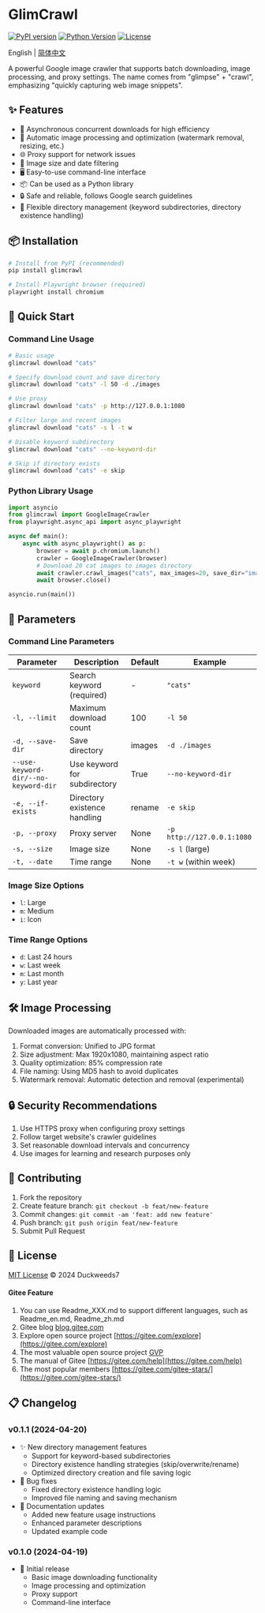# GlimCrawl

[![PyPI version](https://img.shields.io/pypi/v/glimcrawl.svg)](https://pypi.org/project/glimcrawl/)
[![Python Version](https://img.shields.io/pypi/pyversions/glimcrawl.svg)](https://pypi.org/project/glimcrawl/)
[![License](https://img.shields.io/pypi/l/glimcrawl.svg)](https://gitee.com/duckweeds7/glimcrawl/blob/master/LICENSE)

English | [简体中文](README.md)

A powerful Google image crawler that supports batch downloading, image processing, and proxy settings. The name comes from "glimpse" + "crawl", emphasizing "quickly capturing web image snippets".

## ✨ Features

- 🚀 Asynchronous concurrent downloads for high efficiency
- 🎨 Automatic image processing and optimization (watermark removal, resizing, etc.)
- 🌐 Proxy support for network issues
- 📏 Image size and date filtering
- 🖥️ Easy-to-use command-line interface
- 📦 Can be used as a Python library
- 🔒 Safe and reliable, follows Google search guidelines
- 📁 Flexible directory management (keyword subdirectories, directory existence handling)

## 📦 Installation

```bash
# Install from PyPI (recommended)
pip install glimcrawl

# Install Playwright browser (required)
playwright install chromium
```

## 🚀 Quick Start

### Command Line Usage

```bash
# Basic usage
glimcrawl download "cats"

# Specify download count and save directory
glimcrawl download "cats" -l 50 -d ./images

# Use proxy
glimcrawl download "cats" -p http://127.0.0.1:1080

# Filter large and recent images
glimcrawl download "cats" -s l -t w

# Disable keyword subdirectory
glimcrawl download "cats" --no-keyword-dir

# Skip if directory exists
glimcrawl download "cats" -e skip
```

### Python Library Usage

```python
import asyncio
from glimcrawl import GoogleImageCrawler
from playwright.async_api import async_playwright

async def main():
    async with async_playwright() as p:
        browser = await p.chromium.launch()
        crawler = GoogleImageCrawler(browser)
        # Download 20 cat images to images directory
        await crawler.crawl_images("cats", max_images=20, save_dir="images")
        await browser.close()

asyncio.run(main())
```

## 📝 Parameters

### Command Line Parameters

| Parameter | Description | Default | Example |
|-----------|-------------|---------|---------|
| `keyword` | Search keyword (required) | - | `"cats"` |
| `-l, --limit` | Maximum download count | 100 | `-l 50` |
| `-d, --save-dir` | Save directory | images | `-d ./images` |
| `--use-keyword-dir/--no-keyword-dir` | Use keyword for subdirectory | True | `--no-keyword-dir` |
| `-e, --if-exists` | Directory existence handling | rename | `-e skip` |
| `-p, --proxy` | Proxy server | None | `-p http://127.0.0.1:1080` |
| `-s, --size` | Image size | None | `-s l` (large) |
| `-t, --date` | Time range | None | `-t w` (within week) |

### Image Size Options

- `l`: Large
- `m`: Medium
- `i`: Icon

### Time Range Options

- `d`: Last 24 hours
- `w`: Last week
- `m`: Last month
- `y`: Last year

## 🛠️ Image Processing

Downloaded images are automatically processed with:

1. Format conversion: Unified to JPG format
2. Size adjustment: Max 1920x1080, maintaining aspect ratio
3. Quality optimization: 85% compression rate
4. File naming: Using MD5 hash to avoid duplicates
5. Watermark removal: Automatic detection and removal (experimental)

## 🔒 Security Recommendations

1. Use HTTPS proxy when configuring proxy settings
2. Follow target website's crawler guidelines
3. Set reasonable download intervals and concurrency
4. Use images for learning and research purposes only

## 🤝 Contributing

1. Fork the repository
2. Create feature branch: `git checkout -b feat/new-feature`
3. Commit changes: `git commit -am 'feat: add new feature'`
4. Push branch: `git push origin feat/new-feature`
5. Submit Pull Request

## 📄 License

[MIT License](LICENSE) © 2024 Duckweeds7

#### Gitee Feature

1.  You can use Readme\_XXX.md to support different languages, such as Readme\_en.md, Readme\_zh.md
2.  Gitee blog [blog.gitee.com](https://blog.gitee.com)
3.  Explore open source project [https://gitee.com/explore](https://gitee.com/explore)
4.  The most valuable open source project [GVP](https://gitee.com/gvp)
5.  The manual of Gitee [https://gitee.com/help](https://gitee.com/help)
6.  The most popular members  [https://gitee.com/gitee-stars/](https://gitee.com/gitee-stars/)

## 📋 Changelog

### v0.1.1 (2024-04-20)
- ✨ New directory management features
  - Support for keyword-based subdirectories
  - Directory existence handling strategies (skip/overwrite/rename)
  - Optimized directory creation and file saving logic
- 🐛 Bug fixes
  - Fixed directory existence handling logic
  - Improved file naming and saving mechanism
- 📝 Documentation updates
  - Added new feature usage instructions
  - Enhanced parameter descriptions
  - Updated example code

### v0.1.0 (2024-04-19)
- 🎉 Initial release
  - Basic image downloading functionality
  - Image processing and optimization
  - Proxy support
  - Command-line interface
